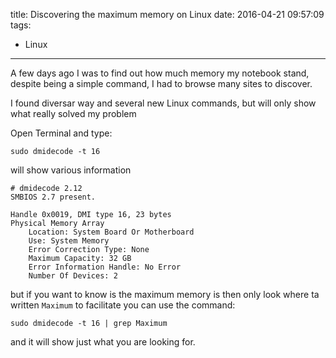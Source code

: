 title: Discovering the maximum memory on Linux
date: 2016-04-21 09:57:09
tags:
 - Linux
---
A few days ago I was to find out how much memory my notebook stand, despite being a simple command, I had to browse many sites to discover.
<!--more-->
I found diversar way and several new Linux commands, but will only show what really solved my problem

Open Terminal and type:
```
sudo dmidecode -t 16
```
will show various information
```
# dmidecode 2.12
SMBIOS 2.7 present.

Handle 0x0019, DMI type 16, 23 bytes
Physical Memory Array
	Location: System Board Or Motherboard
	Use: System Memory
	Error Correction Type: None
	Maximum Capacity: 32 GB
	Error Information Handle: No Error
	Number Of Devices: 2
```
but if you want to know is the maximum memory is then only look where ta written `Maximum` to facilitate you can use the command:
```
sudo dmidecode -t 16 | grep Maximum
```
and it will show just what you are looking for.